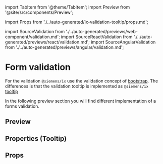 <!--
SPDX-FileCopyrightText: 2022 Siemens AG

SPDX-License-Identifier: MIT
-->

import TabItem from '@theme/TabItem';
import Preview from '@site/src/components/Preview';

import Props from './../auto-generated/ix-validation-tooltip/props.md';

import SourceValidation from './../auto-generated/previews/web-component/validation.md';
import SourceReactValidation from './../auto-generated/previews/react/validation.md';
import SourceAngularValidation from './../auto-generated/previews/angular/validation.md';

# Form validation

For the validation `@siemens/ix` use the validation concept of [bootstrap](https://getbootstrap.com/docs/5.2/forms/validation/).
The differences is that the validation tooltip is implemented as `@siemens/ix` [tooltip](#properties-tooltip)

In the following preview section you will find different implementation of a forms validation.

## Preview

<Preview name="validation" height="20rem">
  <TabItem value="javascript">
    <SourceValidation />
  </TabItem>
  <TabItem value="react">
    <SourceReactValidation />
  </TabItem>
  <TabItem value="angular">
    <SourceAngularValidation />
  </TabItem>
</Preview>

## Properties (Tooltip)

## Props

<Props />
